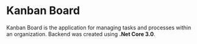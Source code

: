 # Kanban Board

Kanban Board is the application for managing tasks and processes within an organization. Backend was created using **.Net Core 3.0**.
